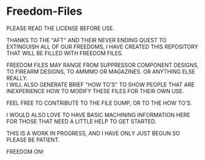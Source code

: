 # Freedom-Files

PLEASE READ THE LICENSE BEFORE USE.

THANKS TO THE "AFT" AND THEIR NEVER ENDING QUEST TO EXTINGUISH ALL OF OUR FREEDOMS, I HAVE CREATED THIS REPOSITORY THAT WILL BE FILLED WITH
FREEDOM FILES.  

FREEDOM FILES MAY RANGE FROM SUPPRESSOR COMPONENT DESIGNS, TO FIREARM DESIGNS, TO AMMMO OR MAGAZINES.  OR ANYTHING ELSE REALLY.  
I WILL ALSO GENERATE BRIEF "HOW TO'S" TO SHOW PEOPLE THAT ARE INEXPERIENCE HOW TO MODIFY THESE FILES FOR THEIR OWN USE.  

FEEL FREE TO CONTRIBUTE TO THE FILE DUMP, OR TO THE HOW TO'S.

I WOULD ALSO LOVE TO HAVE BASIC MACHINING INFORMATION HERE FOR THOSE THAT NEED A LITTLE HELP TO GET STARTED.

THIS IS A WORK IN PROGRESS, AND I HAVE ONLY JUST BEGUN SO PLEASE BE PATIENT.

FREEDOM ON!
